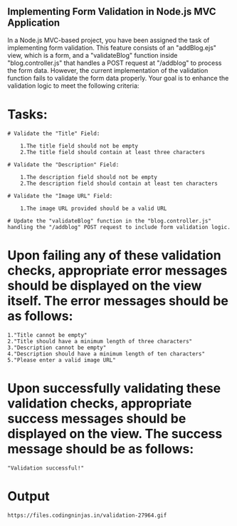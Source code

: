 ## Implementing Form Validation in Node.js MVC Application

In a Node.js MVC-based project, you have been assigned the task of implementing form validation. This feature consists of an "addBlog.ejs" view, which is a form, and a "validateBlog" function inside "blog.controller.js" that handles a POST request at "/addblog" to process the form data. However, the current implementation of the validation function fails to validate the form data properly. Your goal is to enhance the validation logic to meet the following criteria:

# Tasks:

    # Validate the "Title" Field:

        1.The title field should not be empty
        2.The title field should contain at least three characters

    # Validate the "Description" Field:

        1.The description field should not be empty
        2.The description field should contain at least ten characters

    # Validate the "Image URL" Field:

        1.The image URL provided should be a valid URL

    # Update the "validateBlog" function in the "blog.controller.js" handling the "/addblog" POST request to include form validation logic.

# Upon failing any of these validation checks, appropriate error messages should be displayed on the view itself. The error messages should be as follows:

    1."Title cannot be empty"
    2."Title should have a minimum length of three characters"
    3."Description cannot be empty"
    4."Description should have a minimum length of ten characters"
    5."Please enter a valid image URL"

# Upon successfully validating these validation checks, appropriate success messages should be displayed on the view. The success message should be as follows:

    "Validation successful!"

# Output

    https://files.codingninjas.in/validation-27964.gif
